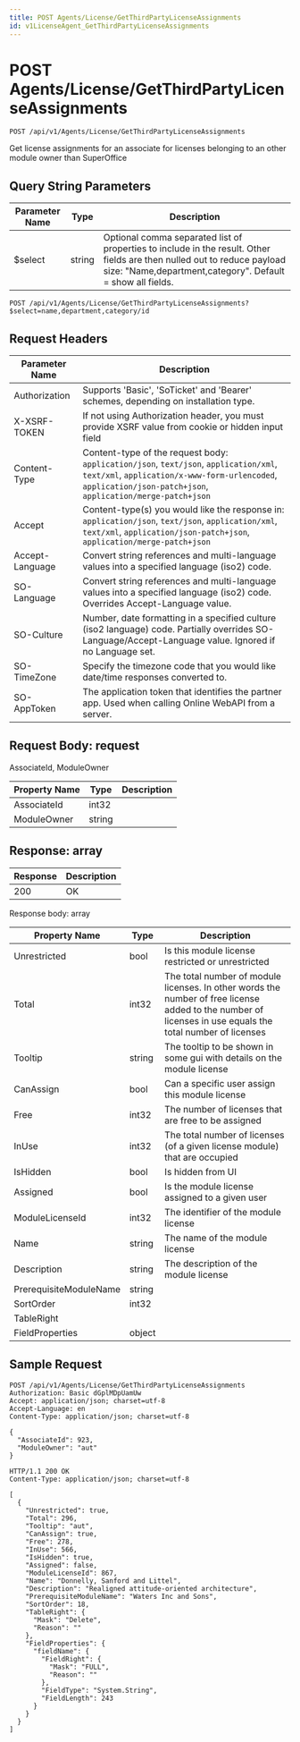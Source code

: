 ```yaml
---
title: POST Agents/License/GetThirdPartyLicenseAssignments
id: v1LicenseAgent_GetThirdPartyLicenseAssignments
---
```


# POST Agents/License/GetThirdPartyLicenseAssignments

```http
POST /api/v1/Agents/License/GetThirdPartyLicenseAssignments
```

Get license assignments for an associate for licenses belonging to an other module owner than SuperOffice







## Query String Parameters

| Parameter Name | Type |  Description |
|----------------|------|--------------|
| $select | string |  Optional comma separated list of properties to include in the result. Other fields are then nulled out to reduce payload size: "Name,department,category". Default = show all fields. |

```http
POST /api/v1/Agents/License/GetThirdPartyLicenseAssignments?$select=name,department,category/id
```


## Request Headers

| Parameter Name | Description |
|----------------|-------------|
| Authorization  | Supports 'Basic', 'SoTicket' and 'Bearer' schemes, depending on installation type. |
| X-XSRF-TOKEN   | If not using Authorization header, you must provide XSRF value from cookie or hidden input field |
| Content-Type | Content-type of the request body: `application/json`, `text/json`, `application/xml`, `text/xml`, `application/x-www-form-urlencoded`, `application/json-patch+json`, `application/merge-patch+json` |
| Accept         | Content-type(s) you would like the response in: `application/json`, `text/json`, `application/xml`, `text/xml`, `application/json-patch+json`, `application/merge-patch+json` |
| Accept-Language | Convert string references and multi-language values into a specified language (iso2) code. |
| SO-Language | Convert string references and multi-language values into a specified language (iso2) code. Overrides Accept-Language value. |
| SO-Culture | Number, date formatting in a specified culture (iso2 language) code. Partially overrides SO-Language/Accept-Language value. Ignored if no Language set. |
| SO-TimeZone | Specify the timezone code that you would like date/time responses converted to. |
| SO-AppToken | The application token that identifies the partner app. Used when calling Online WebAPI from a server. |

## Request Body: request  

AssociateId, ModuleOwner 

| Property Name | Type |  Description |
|----------------|------|--------------|
| AssociateId | int32 |  |
| ModuleOwner | string |  |


## Response: array



| Response | Description |
|----------------|-------------|
| 200 | OK |

Response body: array

| Property Name | Type |  Description |
|----------------|------|--------------|
| Unrestricted | bool | Is this module license restricted or unrestricted |
| Total | int32 | The total number of module licenses. In other words the number of free license added to the number of licenses in use equals the total number of licenses |
| Tooltip | string | The tooltip to be shown in some gui with details on the module license |
| CanAssign | bool | Can a specific user assign this module license |
| Free | int32 | The number of licenses that are free to be assigned |
| InUse | int32 | The total number of licenses (of a given license module) that are occupied |
| IsHidden | bool | Is hidden from UI |
| Assigned | bool | Is the module license assigned to a given user |
| ModuleLicenseId | int32 | The identifier of the module license |
| Name | string | The name of the module license |
| Description | string | The description of the module license |
| PrerequisiteModuleName | string |  |
| SortOrder | int32 |  |
| TableRight |  |  |
| FieldProperties | object |  |

## Sample Request

```http!
POST /api/v1/Agents/License/GetThirdPartyLicenseAssignments
Authorization: Basic dGplMDpUamUw
Accept: application/json; charset=utf-8
Accept-Language: en
Content-Type: application/json; charset=utf-8

{
  "AssociateId": 923,
  "ModuleOwner": "aut"
}
```

```http_
HTTP/1.1 200 OK
Content-Type: application/json; charset=utf-8

[
  {
    "Unrestricted": true,
    "Total": 296,
    "Tooltip": "aut",
    "CanAssign": true,
    "Free": 278,
    "InUse": 566,
    "IsHidden": true,
    "Assigned": false,
    "ModuleLicenseId": 867,
    "Name": "Donnelly, Sanford and Littel",
    "Description": "Realigned attitude-oriented architecture",
    "PrerequisiteModuleName": "Waters Inc and Sons",
    "SortOrder": 18,
    "TableRight": {
      "Mask": "Delete",
      "Reason": ""
    },
    "FieldProperties": {
      "fieldName": {
        "FieldRight": {
          "Mask": "FULL",
          "Reason": ""
        },
        "FieldType": "System.String",
        "FieldLength": 243
      }
    }
  }
]
```